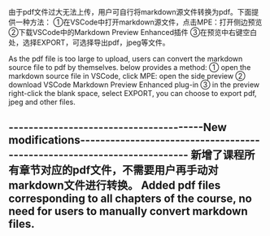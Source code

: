 由于pdf文件过大无法上传，用户可自行将markdown源文件转换为pdf。下面提供一种方法：
①在VSCode中打开markdown源文件，点击MPE：打开侧边预览
②下载VSCode中的Markdown Preview Enhanced插件
③在预览中右键空白处，选择EXPORT，可选择导出pdf，jpeg等文件。


As the pdf file is too large to upload, users can convert the markdown source file to pdf by themselves. below provides a method:
① open the markdown source file in VSCode, click MPE: open the side preview
② download VSCode Markdown Preview Enhanced plug-in
③ in the preview right-click the blank space, select EXPORT, you can choose to export pdf, jpeg and other files.

---------------------------------------New modifications------------------------------------------------------------------------
新增了课程所有章节对应的pdf文件，不需要用户再手动对markdown文件进行转换。
Added pdf files corresponding to all chapters of the course, no need for users to manually convert markdown files.
---------------------------------------------------------------------------------------------------------------------------------
